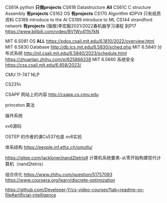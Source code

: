 CS61A python   **只做projects**
CS61B Datastructure **All**
CS61C C structure  Assembly  **有projects**
CS162 OS  **有projects**
CS170 Algorithm 《DPV》 只有纸质资料
CS188 introduce to the AI
CS189 introduce to ML
CS144 strandford network  **有projects**
(强推)李宏毅2021/2022春机器学习课程 到P17 https://www.bilibili.com/video/BV1Wv411h7kN

MIT 6.S081 OS **ALL** https://pdos.csail.mit.edu/6.1810/2022/overview.html
MIT 6.5830 Database http://db.lcs.mit.edu/6.5830/sched.php
MIT 6.5840 分布式系统 http://nil.csail.mit.edu/6.5840/2023/schedule.html  https://zhuanlan.zhihu.com/p/625866338
MIT 6.5660 系统安全  https://css.csail.mit.edu/6.858/2023/

CMU 11-747 NLP

CS231n

CSAPP 网站上的内容 http://csapp.cs.cmu.edu

princeton 算法 

操作系统

xv6源码

 OSTEP 的作者的课Cs537也是 xv6实验



体系结构
https://people.inf.ethz.ch/omutlu/ 

https://gitee.com/jackloner/nand2tetris#   计算机系统要素-从零开始构建现代计算机（nand2tetris）

组合优化
https://www.zhihu.com/question/51757093
https://www.coursera.org/learn/discrete-optimization


https://github.com/Developer-Y/cs-video-courses?tab=readme-ov-file#artificial-intelligence